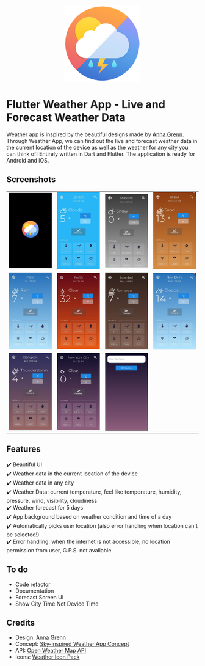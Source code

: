 <p align="center">
<img src="https://github.com/Sarbjyotsingh/weather_app/blob/master/media/logo.png" width = "200px">
</p>

# Flutter Weather App - Live and Forecast Weather Data

Weather app is inspired by the beautiful designs made by [Anna Grenn](https://dribbble.com/AnnaGrenn). Through Weather App, we can find out the live and forecast weather data in the current location of the device as well as the weather for any city you can think of! Entirely written in Dart and Flutter. The application is ready for Android and iOS.

<!-- ## Download The Andriod Apk From [Here]()(Wil be Available Soon) -->
 
##  Screenshots
<!--  <p align="center">-->
<!-- <img src="https://github.com/jhomlala/feather/blob/master/media/video.gif" width="250px">-->
<!-- </p>-->

<table>
  <tr>
    <td>
  <img width="250px" src="https://github.com/Sarbjyotsingh/weather_app/blob/master/media/SplashScreen.jpg">
    </td>
    <td>
       <img width="250px" src="https://github.com/Sarbjyotsingh/weather_app/blob/master/media/Screenshot1.jpg">
    </td>
    <td>
       <img width="250px" src="https://github.com/Sarbjyotsingh/weather_app/blob/master/media/Screenshot2.jpg">
    </td>
    <td>
       <img width="250px" src="https://github.com/Sarbjyotsingh/weather_app/blob/master/media/Screenshot3.jpg">
    </td>
     
  </tr>
  <tr>
    <td>
       <img width="250px" src="https://github.com/Sarbjyotsingh/weather_app/blob/master/media/Screenshot4.jpg">
    </td>
    <td>
       <img width="250px" src="https://github.com/Sarbjyotsingh/weather_app/blob/master/media/Screenshot5.jpg">
    </td>
    <td>
  <img width="250px" src="https://github.com/Sarbjyotsingh/weather_app/blob/master/media/Screenshot6.jpg">
    </td>
    <td>
       <img width="250px" src="https://github.com/Sarbjyotsingh/weather_app/blob/master/media/Screenshot7.jpg">
    </td>
 
  </tr>
   <tr>
    <td>
       <img width="250px" src="https://github.com/Sarbjyotsingh/weather_app/blob/master/media/Screenshot8.jpg">
    </td>
    <td>
       <img width="250px" src="https://github.com/Sarbjyotsingh/weather_app/blob/master/media/Screenshot9.jpg">
    </td>
     <td>
       <img width="250px" src="https://github.com/Sarbjyotsingh/weather_app/blob/master/media/CitySearchScreen.jpg">
    </td>
 
  </tr>
 
</table>
 
## Features 
:heavy_check_mark: Beautiful UI  <br>
:heavy_check_mark: Weather data in the current location of the device<br>
:heavy_check_mark: Weather data in any city<br>
:heavy_check_mark: Weather Data: current temperature, feel like temperature, humidity, pressure, wind, visibility, cloudiness  <br>
:heavy_check_mark: Weather forecast for 5 days <br>
:heavy_check_mark: App background based on weather condition and time of a day  <br>
:heavy_check_mark: Automatically picks user location (also error handling when location can't be selected!)  <br> 
:heavy_check_mark: Error handling: when the internet is not accessible, no location permission from user, G.P.S. not available <br> 


## To do
* Code refactor   
* Documentation
* Forecast Screen UI
* Show City Time Not Device Time

 
## Credits

* Design: [Anna Grenn](https://dribbble.com/AnnaGrenn)
* Concept: [Sky-inspired Weather App Concept](https://uxplanet.org/sky-inspired-weather-app-concept-4f1775ce4571)
* API: [Open Weather Map API](https://openweathermap.org/)
* Icons: [Weather Icon Pack](https://erikflowers.github.io/weather-icons/)
